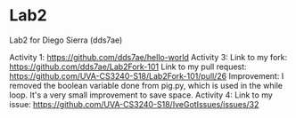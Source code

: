 # Lab2
Lab2 for Diego Sierra (dds7ae)

Activity 1: https://github.com/dds7ae/hello-world
Activity 3:
  Link to my fork: https://github.com/dds7ae/Lab2Fork-101
  Link to my pull request: https://github.com/UVA-CS3240-S18/Lab2Fork-101/pull/26
  Improvement: I removed the boolean variable done from pig.py, which is used in the while loop. It's a very small improvement to save space.
Activity 4: Link to my issue: https://github.com/UVA-CS3240-S18/IveGotIssues/issues/32


